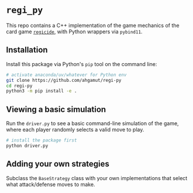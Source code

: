 # `regi_py`

This repo contains a C++ implementation of the game mechanics of the card game
[`regicide`](https://badgersfrommars.com/en-us/pages/learn-to-play-regicide), 
with Python wrappers via `pybind11`.

## Installation

Install this package via Python's `pip` tool on the command line:

```sh
# activate anaconda/uv/whatever for Python env
git clone https://github.com/ahgamut/regi-py
cd regi-py
python3 -m pip install -e .
```


## Viewing a basic simulation

Run the `driver.py` to see a basic command-line simulation of the game, where
each player randomly selects a valid move to play.

```sh
# install the package first
python driver.py
```

## Adding your own strategies

Subclass the `BaseStrategy` class with your own implementations that select what
attack/defense moves to make.
